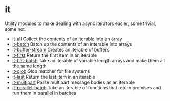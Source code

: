 # it

Utility modules to make dealing with async iterators easier, some trivial, some not.

* [it-all](./packages/it-all) Collect the contents of an iterable into an array
* [it-batch](./packages/it-batch) Batch up the contents of an interable into arrays
* [it-buffer-stream](./packages/it-buffer-stream) Creates an iterable of buffers
* [it-first]('./packages/it-first) Return the first item in an iterable
* [it-flat-batch](./packages/it-flat-batch) Take an iterable of variable length arrays and make them all the same length
* [it-glob](./packages/it-glob) Glob matcher for file systems
* [it-last](./packages/it-last) Return the last item in an iterable
* [it-multipart](./packages/it-multipart) Parse multipart message bodies as an iterable
* [it-parallel-batch](./packages/it-parallel-batch) Take an iterable of functions that return promises and run them in parallel in batches
